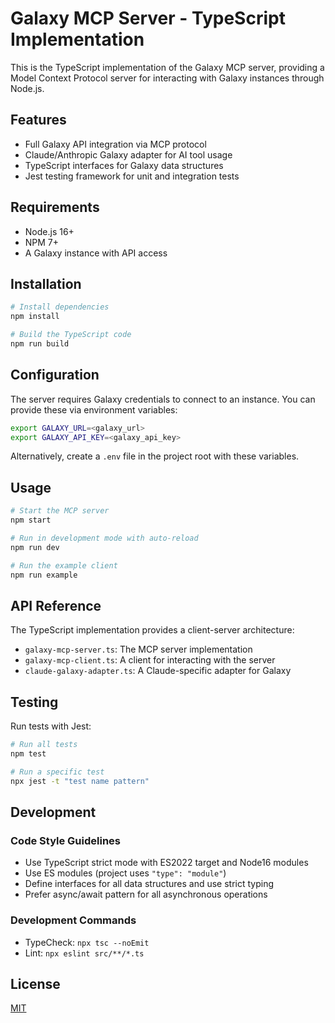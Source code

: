 # Galaxy MCP Server - TypeScript Implementation

This is the TypeScript implementation of the Galaxy MCP server, providing a Model Context Protocol server for interacting with Galaxy instances through Node.js.

## Features

- Full Galaxy API integration via MCP protocol
- Claude/Anthropic Galaxy adapter for AI tool usage
- TypeScript interfaces for Galaxy data structures
- Jest testing framework for unit and integration tests

## Requirements

- Node.js 16+
- NPM 7+
- A Galaxy instance with API access

## Installation

```bash
# Install dependencies
npm install

# Build the TypeScript code
npm run build
```

## Configuration

The server requires Galaxy credentials to connect to an instance. You can provide these via environment variables:

```bash
export GALAXY_URL=<galaxy_url>
export GALAXY_API_KEY=<galaxy_api_key>
```

Alternatively, create a `.env` file in the project root with these variables.

## Usage

```bash
# Start the MCP server
npm start

# Run in development mode with auto-reload
npm run dev

# Run the example client
npm run example
```

## API Reference

The TypeScript implementation provides a client-server architecture:

- `galaxy-mcp-server.ts`: The MCP server implementation
- `galaxy-mcp-client.ts`: A client for interacting with the server
- `claude-galaxy-adapter.ts`: A Claude-specific adapter for Galaxy

## Testing

Run tests with Jest:

```bash
# Run all tests
npm test

# Run a specific test
npx jest -t "test name pattern"
```

## Development

### Code Style Guidelines
- Use TypeScript strict mode with ES2022 target and Node16 modules
- Use ES modules (project uses `"type": "module"`)
- Define interfaces for all data structures and use strict typing
- Prefer async/await pattern for all asynchronous operations

### Development Commands
- TypeCheck: `npx tsc --noEmit`
- Lint: `npx eslint src/**/*.ts`

## License

[MIT](../LICENSE)